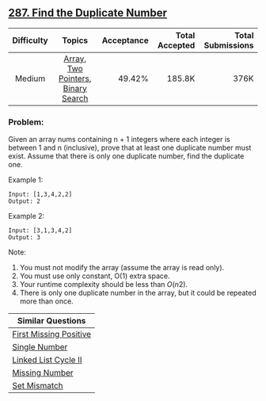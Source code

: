 ## [287. Find the Duplicate Number](https://leetcode.com/problems/find-the-duplicate-number/)

| Difficulty | Topics | Acceptance | Total Accepted | Total Submissions |
| :-: | :-: | --: | --: | --: |
| Medium | [Array](https://leetcode.com/tag/array/), [Two Pointers](https://leetcode.com/tag/two-pointers/), [Binary Search](https://leetcode.com/tag/binary-search/) | 49.42% | 185.8K | 376K |

### Problem:

Given an array nums containing n + 1 integers where each integer is between 1 and n (inclusive), prove that at least one duplicate number must exist. Assume that there is only one duplicate number, find the duplicate one.

Example 1:

```
Input: [1,3,4,2,2]
Output: 2
```

Example 2:

```
Input: [3,1,3,4,2]
Output: 3
```

Note:

1. You must not modify the array (assume the array is read only).
2. You must use only constant, O(1) extra space.
3. Your runtime complexity should be less than *O*(*n*2).
4. There is only one duplicate number in the array, but it could be repeated more than once.

| Similar Questions |
| --- |
| [First Missing Positive](https://leetcode.com/problems/first-missing-positive/) |
| [Single Number](https://leetcode.com/problems/single-number/) |
| [Linked List Cycle II](https://leetcode.com/problems/linked-list-cycle-ii/) |
| [Missing Number](https://leetcode.com/problems/missing-number/) |
| [Set Mismatch](https://leetcode.com/problems/set-mismatch/) |

